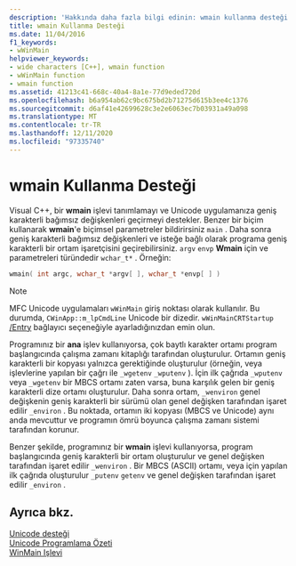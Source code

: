 ```yaml
---
description: 'Hakkında daha fazla bilgi edinin: wmain kullanma desteği'
title: wmain Kullanma Desteği
ms.date: 11/04/2016
f1_keywords:
- wWinMain
helpviewer_keywords:
- wide characters [C++], wmain function
- wWinMain function
- wmain function
ms.assetid: 41213c41-668c-40a4-8a1e-77d9eded720d
ms.openlocfilehash: b6a954ab62c9bc675bd2b71275d615b3ee4c1376
ms.sourcegitcommit: d6af41e42699628c3e2e6063ec7b03931a49a098
ms.translationtype: MT
ms.contentlocale: tr-TR
ms.lasthandoff: 12/11/2020
ms.locfileid: "97335740"
---
```

# <a name="support-for-using-wmain"></a>wmain Kullanma Desteği

Visual C++, bir **wmain** işlevi tanımlamayı ve Unicode uygulamanıza geniş karakterli bağımsız değişkenleri geçirmeyi destekler. Benzer bir biçim kullanarak **wmain**'e biçimsel parametreler bildirirsiniz `main` . Daha sonra geniş karakterli bağımsız değişkenleri ve isteğe bağlı olarak programa geniş karakterli bir ortam işaretçisini geçirebilirsiniz. `argv` `envp` **Wmain** için ve parametreleri türündedir `wchar_t*` . Örneğin:

```cpp
wmain( int argc, wchar_t *argv[ ], wchar_t *envp[ ] )
```

> [!NOTE]
> MFC Unicode uygulamaları `wWinMain` giriş noktası olarak kullanılır. Bu durumda, `CWinApp::m_lpCmdLine` Unicode bir dizedir. `wWinMainCRTStartup` [/Entry](../build/reference/entry-entry-point-symbol.md) bağlayıcı seçeneğiyle ayarladığınızdan emin olun.

Programınız bir **ana** işlev kullanıyorsa, çok baytlı karakter ortamı program başlangıcında çalışma zamanı kitaplığı tarafından oluşturulur. Ortamın geniş karakterli bir kopyası yalnızca gerektiğinde oluşturulur (örneğin, veya işlevlerine yapılan bir çağrı ile `_wgetenv` `_wputenv` ). İçin ilk çağrıda `_wputenv` veya `_wgetenv` bir MBCS ortamı zaten varsa, buna karşılık gelen bir geniş karakterli dize ortamı oluşturulur. Daha sonra ortam, `_wenviron` genel değişkenin geniş karakterli bir sürümü olan genel değişken tarafından işaret edilir `_environ` . Bu noktada, ortamın iki kopyası (MBCS ve Unicode) aynı anda mevcuttur ve programın ömrü boyunca çalışma zamanı sistemi tarafından korunur.

Benzer şekilde, programınız bir **wmain** işlevi kullanıyorsa, program başlangıcında geniş karakterli bir ortam oluşturulur ve genel değişken tarafından işaret edilir `_wenviron` . Bir MBCS (ASCII) ortamı, veya için yapılan ilk çağrıda oluşturulur `_putenv` `getenv` ve genel değişken tarafından işaret edilir `_environ` .

## <a name="see-also"></a>Ayrıca bkz.

[Unicode desteği](../text/support-for-unicode.md)<br/>
[Unicode Programlama Özeti](../text/unicode-programming-summary.md)<br/>
[WinMain Işlevi](/windows/win32/api/winbase/nf-winbase-winmain)
